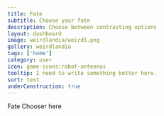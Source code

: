 ```yaml
---
title: Fate
subtitle: Choose your fate
description: Choose between contrasting options
layout: dashboard
image: weirdlandia/weird1.png
gallery: weirdlandia
tags: ['home']
category: user
icon: game-icons:robot-antennas
tooltip: I need to write something better here.
sort: text
underConstruction: true
---
```


Fate Chooser here

